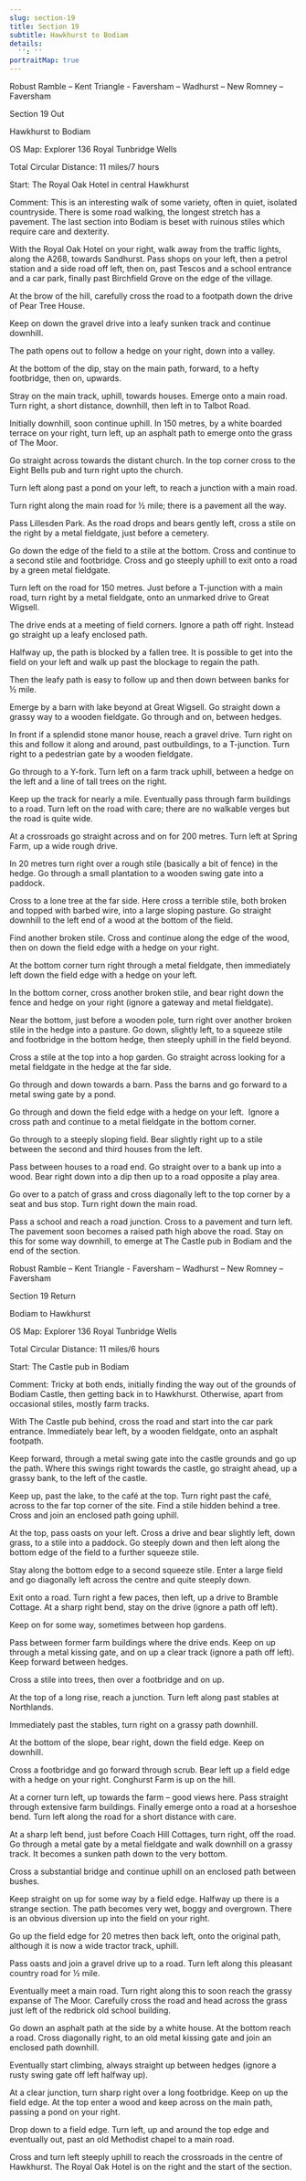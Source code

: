 ```yaml
---
slug: section-19
title: Section 19
subtitle: Hawkhurst to Bodiam
details:
  '': ''
portraitMap: true
---
```

Robust Ramble – Kent Triangle - Faversham – Wadhurst – New Romney – Faversham

Section 19 Out

Hawkhurst to Bodiam

OS Map: Explorer 136 Royal Tunbridge Wells

Total Circular Distance: 11 miles/7 hours

Start: The Royal Oak Hotel in central Hawkhurst

Comment: This is an interesting walk of some variety, often in quiet, isolated countryside. There is some road walking, the longest stretch has a pavement. The last section into Bodiam is beset with ruinous stiles which require care and dexterity.

With the Royal Oak Hotel on your right, walk away from the traffic lights, along the A268, towards Sandhurst. Pass shops on your left, then a petrol station and a side road off left, then on, past Tescos and a school entrance and a car park, finally past Birchfield Grove on the edge of the village.

At the brow of the hill, carefully cross the road to a footpath down the drive of Pear Tree House.

Keep on down the gravel drive into a leafy sunken track and continue downhill.

The path opens out to follow a hedge on your right, down into a valley.

At the bottom of the dip, stay on the main path, forward, to a hefty footbridge, then on, upwards.

Stray on the main track, uphill, towards houses. Emerge onto a main road. Turn right, a short distance, downhill, then left in to Talbot Road.

Initially downhill, soon continue uphill. In 150 metres, by a white boarded terrace on your right, turn left, up an asphalt path to emerge onto the grass of The Moor.

Go straight across towards the distant church. In the top corner cross to the Eight Bells pub and turn right upto the church.

Turn left along past a pond on your left, to reach a junction with a main road.

Turn right along the main road for ½ mile; there is a pavement all the way.

Pass Lillesden Park. As the road drops and bears gently left, cross a stile on the right by a metal fieldgate, just before a cemetery.

Go down the edge of the field to a stile at the bottom. Cross and continue to a second stile and footbridge. Cross and go steeply uphill to exit onto a road by a green metal fieldgate.

Turn left on the road for 150 metres. Just before a T-junction with a main road, turn right by a metal fieldgate, onto an unmarked drive to Great Wigsell.

The drive ends at a meeting of field corners. Ignore a path off right. Instead go straight up a leafy enclosed path.

Halfway up, the path is blocked by a fallen tree. It is possible to get into the field on your left and walk up past the blockage to regain the path.

Then the leafy path is easy to follow up and then down between banks for ½ mile.

Emerge by a barn with lake beyond at Great Wigsell. Go straight down a grassy way to a wooden fieldgate. Go through and on, between hedges.

In front if a splendid stone manor house, reach a gravel drive. Turn right on this and follow it along and around, past outbuildings, to a T-junction. Turn right to a pedestrian gate by a wooden fieldgate.

Go through to a Y-fork. Turn left on a farm track uphill, between a hedge on the left and a line of tall trees on the right.

Keep up the track for nearly a mile. Eventually pass through farm buildings to a road. Turn left on the road with care; there are no walkable verges but the road is quite wide.

At a crossroads go straight across and on for 200 metres. Turn left at Spring Farm, up a wide rough drive.

In 20 metres turn right over a rough stile (basically a bit of fence) in the hedge. Go through a small plantation to a wooden swing gate into a paddock.

Cross to a lone tree at the far side. Here cross a terrible stile, both broken and topped with barbed wire, into a large sloping pasture. Go straight downhill to the left end of a wood at the bottom of the field.

Find another broken stile. Cross and continue along the edge of the wood, then on down the field edge with a hedge on your right.

At the bottom corner turn right through a metal fieldgate, then immediately left down the field edge with a hedge on your left.

In the bottom corner, cross another broken stile, and bear right down the fence and hedge on your right (ignore a gateway and metal fieldgate).

Near the bottom, just before a wooden pole, turn right over another broken stile in the hedge into a pasture. Go down, slightly left, to a squeeze stile and footbridge in the bottom hedge, then steeply uphill in the field beyond.

Cross a stile at the top into a hop garden. Go straight across looking for a metal fieldgate in the hedge at the far side.

Go through and down towards a barn. Pass the barns and go forward to a metal swing gate by a pond.

Go through and down the field edge with a hedge on your left.  Ignore a cross path and continue to a metal fieldgate in the bottom corner.

Go through to a steeply sloping field. Bear slightly right up to a stile between the second and third houses from the left.

Pass between houses to a road end. Go straight over to a bank up into a wood. Bear right down into a dip then up to a road opposite a play area.

Go over to a patch of grass and cross diagonally left to the top corner by a seat and bus stop. Turn right down the main road.

Pass a school and reach a road junction. Cross to a pavement and turn left. The pavement soon becomes a raised path high above the road. Stay on this for some way downhill, to emerge at The Castle pub in Bodiam and the end of the section.

Robust Ramble – Kent Triangle - Faversham – Wadhurst – New Romney – Faversham

Section 19 Return

Bodiam to Hawkhurst

OS Map: Explorer 136 Royal Tunbridge Wells

Total Circular Distance: 11 miles/6 hours

Start: The Castle pub in Bodiam

Comment: Tricky at both ends, initially finding the way out of the grounds of Bodiam Castle, then getting back in to Hawkhurst. Otherwise, apart from occasional stiles, mostly farm tracks.

With The Castle pub behind, cross the road and start into the car park entrance. Immediately bear left, by a wooden fieldgate, onto an asphalt footpath.

Keep forward, through a metal swing gate into the castle grounds and go up the path. Where this swings right towards the castle, go straight ahead, up a grassy bank, to the left of the castle.

Keep up, past the lake, to the café at the top. Turn right past the café, across to the far top corner of the site. Find a stile hidden behind a tree. Cross and join an enclosed path going uphill.

At the top, pass oasts on your left. Cross a drive and bear slightly left, down grass, to a stile into a paddock. Go steeply down and then left along the bottom edge of the field to a further squeeze stile.

Stay along the bottom edge to a second squeeze stile. Enter a large field and go diagonally left across the centre and quite steeply down.

Exit onto a road. Turn right a few paces, then left, up a drive to Bramble Cottage. At a sharp right bend, stay on the drive (ignore a path off left).

Keep on for some way, sometimes between hop gardens.

Pass between former farm buildings where the drive ends. Keep on up through a metal kissing gate, and on up a clear track (ignore a path off left). Keep forward between hedges.

Cross a stile into trees, then over a footbridge and on up.

At the top of a long rise, reach a junction. Turn left along past stables at Northlands.

Immediately past the stables, turn right on a grassy path downhill.

At the bottom of the slope, bear right, down the field edge. Keep on downhill.

Cross a footbridge and go forward through scrub. Bear left up a field edge with a hedge on your right. Conghurst Farm is up on the hill.

At a corner turn left, up towards the farm – good views here. Pass straight through extensive farm buildings. Finally emerge onto a road at a horseshoe bend. Turn left along the road for a short distance with care.

At a sharp left bend, just before Coach Hill Cottages, turn right, off the road. Go through a metal gate by a metal fieldgate and walk downhill on a grassy track. It becomes a sunken path down to the very bottom.

Cross a substantial bridge and continue uphill on an enclosed path between bushes.

Keep straight on up for some way by a field edge. Halfway up there is a strange section. The path becomes very wet, boggy and overgrown. There is an obvious diversion up into the field on your right.

Go up the field edge for 20 metres then back left, onto the original path, although it is now a wide tractor track, uphill.

Pass oasts and join a gravel drive up to a road. Turn left along this pleasant country road for ½ mile.

Eventually meet a main road. Turn right along this to soon reach the grassy expanse of The Moor. Carefully cross the road and head across the grass just left of the redbrick old school building.

Go down an asphalt path at the side by a white house. At the bottom reach a road. Cross diagonally right, to an old metal kissing gate and join an enclosed path downhill.

Eventually start climbing, always straight up between hedges (ignore a rusty swing gate off left halfway up).

At a clear junction, turn sharp right over a long footbridge. Keep on up the field edge. At the top enter a wood and keep across on the main path, passing a pond on your right.

Drop down to a field edge. Turn left, up and around the top edge and eventually out, past an old Methodist chapel to a main road.

Cross and turn left steeply uphill to reach the crossroads in the centre of Hawkhurst. The Royal Oak Hotel is on the right and the start of the section.
